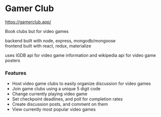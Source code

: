 # Gamer Club
https://gamerclub.app/

Book clubs but for video games

backend built with node, express, mongodb/mongoose
</br>
frontend built with react, redux, materialize

uses IGDB api for video game information and wikipedia api for video game posters

### Features
- Host video game clubs to easily organize discussion for video games
- Join game clubs using a unique 5 digit code
- Change currently playing video game
- Set checkpoint deadlines, and poll for completion rates
- Create discussion posts, and comment on them
- View currently most popular video games


